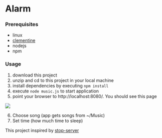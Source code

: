 # Alarm
### Prerequisites
- linux
- [clementine](https://www.clementine-player.org/)
- nodejs
- npm

### Usage
1. download this project
2. unzip and cd to this project in your local machine
3. install dependencies by executing ``` npm install ```
4. execute ``` node music.js ``` to start application
5. point your browser to http://localhost:8080/. You should see this page

![](https://i.imgur.com/BJBc1GR.png)

6. Choose song (app gets songs from ~/Music)
7. Set time (how much time to sleep)

This project inspired by [stop-server](https://github.com/typicode/stop-server)
